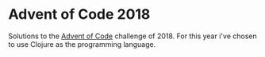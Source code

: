 # Advent of Code 2018

Solutions to the [Advent of Code](https://adventofcode.com/2018)
challenge of 2018. For this year i've chosen to use Clojure as the
programming language.
